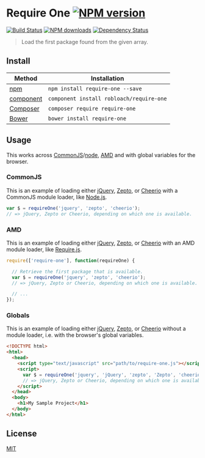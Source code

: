 # Require One [![NPM version](https://img.shields.io/npm/v/require-one.svg)](https://npmjs.org/package/require-one "View this project on NPM")

[![Build Status](https://img.shields.io/travis/RobLoach/require-one/master.svg)](http://travis-ci.org/RobLoach/require-one "Check this project's build status on TravisCI")
[![NPM downloads](https://img.shields.io/npm/dm/require-one.svg)](https://npmjs.org/package/require-one "View this project on NPM")
[![Dependency Status](https://img.shields.io/david/RobLoach/require-one.svg)](https://david-dm.org/RobLoach/require-one)

> Load the first package found from the given array.

## Install

Method | Installation
------ | ------------
[npm](http://npmjs.com/package/jquery-once) | `npm install require-one --save`
[component](https://github.com/componentjs/component) | `component install robloach/require-one`
[Composer](https://packagist.org/packages/robloach/require-one) | `composer require require-one`
[Bower](http://bower.io/search/?q=require-one) | `bower install require-one`

## Usage

This works across [CommonJS](https://webpack.github.io/docs/commonjs.html)/[node](http://nodejs.org), [AMD](http://requirejs.org/docs/whyamd.html#amd) and with global variables for the browser.

### CommonJS

This is an example of loading either [jQuery](http://jquery.com), [Zepto](http://zeptojs.com), or [Cheerio](http://cheeriojs.github.io/cheerio) with a CommonJS module loader, like [Node.js](http://nodejs.org).

``` javascript
var $ = requireOne('jquery', 'zepto', 'cheerio');
// => jQuery, Zepto or Cheerio, depending on which one is available.
```

### AMD

This is an example of loading either [jQuery](http://jquery.com), [Zepto](http://zeptojs.com), or [Cheerio](http://cheeriojs.github.io/cheerio) with an AMD module loader, like [Require.js](http://requirejs.org).

``` javascript
require(['require-one'], function(requireOne) {

  // Retrieve the first package that is available.
  var $ = requireOne('jquery', 'zepto', 'cheerio');
  // => jQuery, Zepto or Cheerio, depending on which one is available.

  // ...
});
```

### Globals

This is an example of loading either [jQuery](http://jquery.com), [Zepto](http://zeptojs.com), or [Cheerio](http://cheeriojs.github.io/cheerio) without a module loader, i.e. with the browser's global variables.

``` html
<!DOCTYPE html>
<html>
  <head>
    <script type="text/javascript" src="path/to/require-one.js"></script>
    <script>
      var $ = requireOne('jquery', 'jQuery', 'zepto', 'Zepto', 'cheerio');
      // => jQuery, Zepto or Cheerio, depending on which one is available.
    </script>
  </head>
  <body>
    <h1>My Sample Project</h1>
  </body>
</html>
```

## License

[MIT](LICENSE.md)
